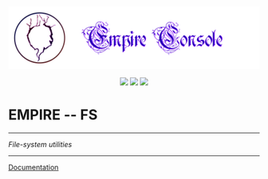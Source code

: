 ![](docs/_static/header.png)

<div style="text-align: center">
    <img src="https://forthebadge.com/images/badges/made-with-python.svg">
    <img src="https://forthebadge.com/images/badges/powered-by-black-magic.svg">
    <img src="https://forthebadge.com/images/badges/built-by-codebabes.svg">
</div>

# EMPIRE -- FS

---

<i>File-system utilities</i>

---

<a href="https://tombmyst-empire.github.io/empire-fs/html/index.html">Documentation</a>
